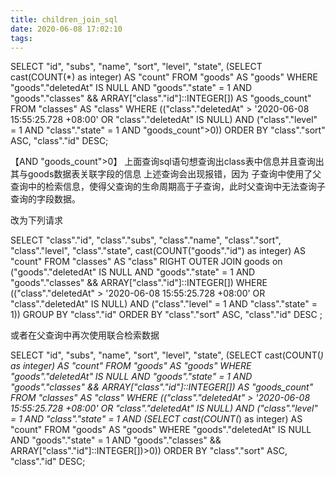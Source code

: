 ```yaml
---
title: children_join_sql
date: 2020-06-08 17:02:10
tags:
---
```

SELECT "id", "subs", "name", "sort", "level", "state", 
(SELECT cast(COUNT(*) as integer) AS "count"  FROM "goods" AS "goods" WHERE "goods"."deletedAt" IS NULL AND "goods"."state" = 1 AND "goods"."classes" && ARRAY["class"."id"]::INTEGER[]) AS "goods_count" 
FROM "classes" AS "class" 
WHERE (("class"."deletedAt" > '2020-06-08 15:55:25.728 +08:00' OR "class"."deletedAt" IS NULL) AND ("class"."level" = 1 AND "class"."state" = 1 AND "goods_count">0)) ORDER BY "class"."sort" ASC, "class"."id" DESC;

【AND "goods_count">0】
上面查询sql语句想查询出class表中信息并且查询出其与goods数据表关联字段的信息
上述查询会出现报错，因为 子查询中使用了父查询中的检索信息，使得父查询的生命周期高于子查询，此时父查询中无法查询子查询的字段数据。

改为下列请求


SELECT "class"."id", "class"."subs", "class"."name", "class"."sort", "class"."level", "class"."state", cast(COUNT("goods"."id") as integer) AS "count"
FROM "classes" AS "class" RIGHT OUTER JOIN goods on ("goods"."deletedAt" IS NULL AND "goods"."state" = 1 AND "goods"."classes" && ARRAY["class"."id"]::INTEGER[])
WHERE (("class"."deletedAt" > '2020-06-08 15:55:25.728 +08:00' OR "class"."deletedAt" IS NULL) AND ("class"."level" = 1 AND "class"."state" = 1)) 
GROUP BY "class"."id"
ORDER BY "class"."sort" ASC, "class"."id" DESC ;


或者在父查询中再次使用联合检索数据

SELECT "id", "subs", "name", "sort", "level", "state", 
(SELECT cast(COUNT(*) as integer) AS "count"  FROM "goods" AS "goods" WHERE "goods"."deletedAt" IS NULL AND "goods"."state" = 1 AND "goods"."classes" && ARRAY["class"."id"]::INTEGER[]) AS "goods_count" 
FROM "classes" AS "class" 
WHERE (("class"."deletedAt" > '2020-06-08 15:55:25.728 +08:00' OR "class"."deletedAt" IS NULL) AND ("class"."level" = 1 AND "class"."state" = 1 AND (SELECT cast(COUNT(*) as integer) AS "count"  FROM "goods" AS "goods" WHERE "goods"."deletedAt" IS NULL AND "goods"."state" = 1 AND "goods"."classes" && ARRAY["class"."id"]::INTEGER[])>0)) ORDER BY "class"."sort" ASC, "class"."id" DESC;